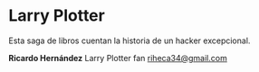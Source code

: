 # Larry Plotter

Esta saga de libros cuentan la historia de un hacker excepcional.

**Ricardo Hernández** Larry Plotter fan
riheca34@gmail.com


